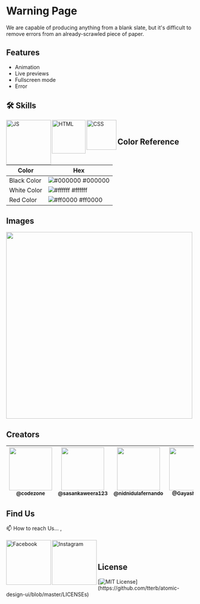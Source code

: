 
# Warning Page

We are capable of producing anything from a blank slate, but it's difficult to remove errors from an already-scrawled piece of paper.


## Features

- Animation
- Live previews
- Fullscreen mode
- Error


## 🛠 Skills

<img align="left" alt="JS" width="120px" src="https://img.shields.io/badge/JavaScript-323330?style=for-the-badge&logo=javascript&logoColor=F7DF1E" />
<img align="left" alt="HTML" width="90px" src="https://img.shields.io/badge/HTML5-E34F26?style=for-the-badge&logo=html5&logoColor=white" />
<img align="left" alt="CSS" width="80px" src="https://img.shields.io/badge/CSS3-1572B6?style=for-the-badge&logo=css3&logoColor=white" />

</br>


## Color Reference

| Color             | Hex                                                                |
| ----------------- | ------------------------------------------------------------------ |
| Black Color | ![#000000](https://via.placeholder.com/10/0000008?text=+) #000000 |
| White Color | ![#ffffff](https://via.placeholder.com/10/ffffff?text=+) #ffffff |
| Red Color | ![#ff0000](https://via.placeholder.com/10/ff0000?text=+) #ff0000 |


## Images
<img width="500px" src="https://github.com/CodeZoneTech/DBroCode/blob/main/Design%2009/IMG/img.png">


## Creators

| [<img src="https://github.com/CodeZoneTech.png?size=250" width="115"><br><sub>@codezone</sub>](https://github.com/CodeZoneTech) | [<img  src="https://github.com/sasankaweera123.png?size=115" width="115"><br><sub>@sasankaweera123</sub>](https://github.com/sasankaweera123) | [<img  src="https://github.com/nidnidulafernando.png?size=115" width="115"><br><sub>@nidnidulafernando</sub>](https://github.com/nidnidulafernando) | [<img src="https://github.com/Gayashani00.png?size=250" width="115"><br><sub>@Gayashani00</sub>](https://github.com/Gayashani00) |  [<img src="https://github.com/PavinduC.png?size=250" width="115"><br><sub>@PavinduC</sub>](https://github.com/PavinduC) |
| :---------------------------------------------------------------------------------------------------------------------: | :----------------------------------------------------------------------------------------------------------------------------------: | :-------------------------------------------------------------------------------------------------------------------: |:-------------------------------------------------------------------------------------------------------------------: |:-------------------------------------------------------------------------------------------------------------------: |


## Find Us

📫 How to reach Us... , </br></br>
<a href="https://www.facebook.com/CodeZone-107084475018756/">
  <img align="left" alt="Facebook" width="120px" src="https://img.shields.io/badge/Facebook-1877F2?style=for-the-badge&logo=facebook&logoColor=white" />
</a>
<a href="https://www.instagram.com/d_bro_code/">
  <img align="left" alt="Instagram" width="120px" src="https://img.shields.io/badge/Instagram-E4405F?style=for-the-badge&logo=instagram&logoColor=white" />
</a>


</br>

## License

[![MIT License](https://img.shields.io/apm/l/atomic-design-ui.svg?)](https://github.com/tterb/atomic-design-ui/blob/master/LICENSEs)
